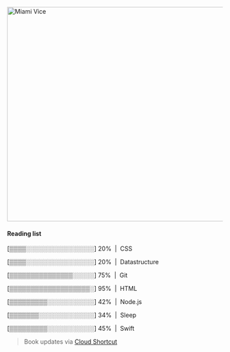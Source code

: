 [<img src="https://media.giphy.com/media/l0IsIMQkVZ0UK1Q7C/giphy.gif" alt="Miami Vice" width="800" height="500">](https://www.youtube.com/watch?v=-aMCzRj3Syg)

  #### Reading list
  
  [▒▒▒▒░░░░░░░░░░░░░░░░] 20% &nbsp;|&nbsp; CSS
  
  [▒▒▒▒░░░░░░░░░░░░░░░░] 20% &nbsp;|&nbsp; Datastructure
  
  [▒▒▒▒▒▒▒▒▒▒▒▒▒▒▒░░░░░] 75% &nbsp;|&nbsp; Git
  
  [▒▒▒▒▒▒▒▒▒▒▒▒▒▒▒▒▒▒▒░] 95% &nbsp;|&nbsp; HTML
  
  [▒▒▒▒▒▒▒▒▒░░░░░░░░░░░] 42% &nbsp;|&nbsp; Node.js
  
  [▒▒▒▒▒▒▒░░░░░░░░░░░░░] 34% &nbsp;|&nbsp; Sleep
  
  [▒▒▒▒▒▒▒▒▒░░░░░░░░░░░] 45% &nbsp;|&nbsp; Swift
  
  > Book updates via [Cloud Shortcut](https://github.com/saschazengler/progress_bar_shortcut)
  